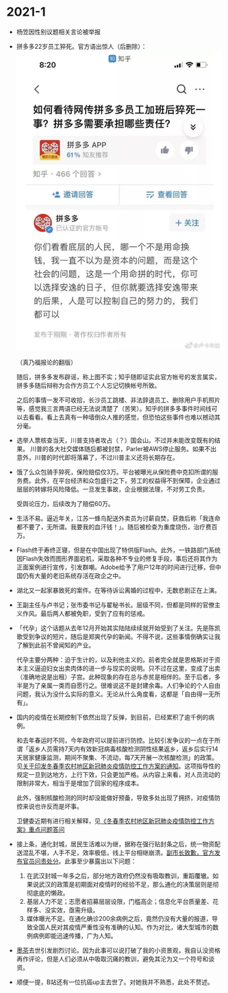 # 2021-1

- 杨笠因性别议题相关言论被举报
- 拼多多22岁员工猝死。官方语出惊人（后删除）：
![](_v_images/20210104155030308_1086857520.jpg)

    （真乃福报论的翻版）

    随后，拼多多发布辟谣，称上图不实；知乎随即证实此官方帐号的发言属实，拼多多随后辩称为合作方员工个人忘记切换帐号所致。

    之后的事情一发不可收拾，长沙员工跳楼、非法辞退员工、删除用户手机照片等，感觉我三言两语已经无法说清楚了（苦笑）。知乎的拼多多事件时间线可以去看看。看上去真有一种墙倒众人推的感觉，但恐怕这些事件也难以撼动其分毫。

- 选举人票核查当天，川普支持者攻占（？）国会山。不过并未能改变既有的结果。 川普的各大社交媒体随后都被封禁，Parler被AWS停止服务。如果不出意外，川普的时代即将落幕了，不过川普主义还将长期存在。
- 饿了么众包骑手猝死，保险赔偿仅3万。平台被曝光从保险费中克扣所谓的服务费。此外，在平台经济和众包盛行之下，劳工的权益得不到保障，企业通过层层的转嫁将风险降低。一旦发生事故，企业根据法理，不对劳工负责。

    受舆论压力，后续改为了赔偿60万。
- 生活不易。逼近年关，江苏一蜂鸟配送外卖员为讨薪自焚，获救后称「我连命都不要了，无所谓。我要我的血汗钱！」。随后被检查为重度烧伤，治疗费百万。
- Flash终于寿终正寝，但是在中国出现了特供版Flash。此外，一铁路部门系统因Flash失效而图形界面宕机，采取各种不专业的修复手段，事后还将其作为正面案例进行宣传，引发群嘲。Adobe给予了用户12年的时间进行迁移，但中国仍有大量的老旧系统存活在政企之中。
- 湖北又一起家暴致死的案件。在等待诉讼离婚的过程中，无数悲剧正在上演。
- 王副主任与卢书记；张市委书记与翟秘书长。层级不同，但都是同样的官僚主义作风。最后两人都被免职，受到了应有的惩戒。
- 「代孕」这个话题从去年12月开始其实陆陆续续就开始受到了关注。先是陈凯歌受到争议的短片，随后是郑爽代孕的新闻。不得不说，这些事情倒确实让我了解到此前不曾闻知的产业。

    代孕主要分两种：迫于生计的，以及利他主义的。前者完全就是恩格斯对于资本主义逼迫妇女出卖肉体的进一步与现实的说明。只不过在这里，变成了出卖（准确地说是出租）子宫。此种现象的存在总与赤贫是相伴的。至于后者，多半是为了亲属一类而自愿行之。很难说这不是封建余毒。人们争论的个人自由问题，我认为没什么实际的意义。无论从什么角度看，这都是「自由得一无所有」。
- 国内的疫情在长期控制下依然出现了反弹，到目前，已经累积了逾千例的病例。

   和去年春运时不同，今年政府可以提前进行防控。比较引发争议的一点在于所谓「返乡人员需持7天内有效新冠病毒核酸检测阴性结果返乡，返乡后实行14天居家健康监测，期间不聚集、不流动，每7天开展一次核酸检测」的政策。见[关于印发冬春季农村地区新冠肺炎疫情防控工作方案的通知](http://www.gov.cn/xinwen/2021-01/21/content_5581572.htm)。这项指导性的规定一旦到达地方，上行下效，只会更加严格。从内容上来看，对人员流动的限制非常大，相当于是增加了回家的程序成本。

   此外，强制核酸检测的同时却没能做好预备，导致多处出现了拥挤，对疫情防控来说也许反而是坏事。

   卫健委近期有进行相关解释，见[《冬春季农村地区新冠肺炎疫情防控工作方案》重点问题答问](http://www.gov.cn/zhengce/2021-01/21/content_5581569.htm)
- 接上条，通化封城，居民生活难以为继，据称在强行贴封条之后，统一物资配送混乱不堪，人手不足，效率极低，线上平台相继崩溃。[副市长致歉，官方发布官员问责处分](https://www.sohu.com/a/446476382_162758)。此事至少暴露出以下问题：
    1. 在武汉封城一年多之后，部分地方政府仍然没有吸取教训，重蹈覆辙。如果说武汉的政策是初期面对疫情时的经验不足，那么通化的决策层则是彻彻底底的懒政。
    2. 基层人力不足；志愿者招募层层设限，门槛高企；信息化平台质量差、花样多、没实效，亟需升级。
    3. 媒体曝光不足。在通化确诊200余病例之后，竟然仍没有大量的报道，导致全国人民对其疫情严重性没有准确的认知。作为对比，诸大型城市的数例病例即能迅速传播，广为人知。
- [墨茶](https://space.bilibili.com/212535360/video)去世引发剧烈讨论。因为此事可以说打破了我的小资景观，我自认没资格再作评论，但是人们必须从中吸取沉痛的教训，避免其沦为又一个符号和谈资。
- 顺便一提，B站还有一位抗癌up主去世了。对她我并不熟悉，此处不赘述。
